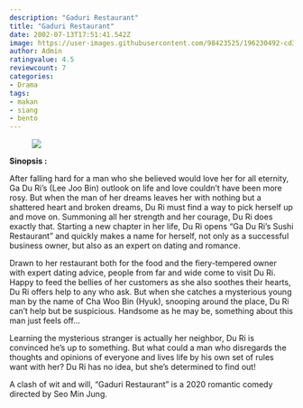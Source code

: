 ```yaml
---
description: "Gaduri Restaurant"
title: "Gaduri Restaurant"
date: 2002-07-13T17:51:41.542Z
image: https://user-images.githubusercontent.com/98423525/196230492-cd376c31-017a-4675-8077-dd6e6789392b.jpg
author: Admin
ratingvalue: 4.5
reviewcount: 7
categories:
- Drama
tags:
- makan
- siang
- bento
---
```


<figure>
<img src="https://user-images.githubusercontent.com/98423525/196230492-cd376c31-017a-4675-8077-dd6e6789392b.jpg"></img>
</figure>

**Sinopsis :**

After falling hard for a man who she believed would love her for all eternity, Ga Du Ri’s (Lee Joo Bin) outlook on life and love couldn’t have been more rosy. But when the man of her dreams leaves her with nothing but a shattered heart and broken dreams, Du Ri must find a way to pick herself up and move on. Summoning all her strength and her courage, Du Ri does exactly that. Starting a new chapter in her life, Du Ri opens “Ga Du Ri’s Sushi Restaurant” and quickly makes a name for herself, not only as a successful business owner, but also as an expert on dating and romance.

Drawn to her restaurant both for the food and the fiery-tempered owner with expert dating advice, people from far and wide come to visit Du Ri. Happy to feed the bellies of her customers as she also soothes their hearts, Du Ri offers help to any who ask. But when she catches a mysterious young man by the name of Cha Woo Bin (Hyuk), snooping around the place, Du Ri can’t help but be suspicious. Handsome as he may be, something about this man just feels off...

Learning the mysterious stranger is actually her neighbor, Du Ri is convinced he’s up to something. But what could a man who disregards the thoughts and opinions of everyone and lives life by his own set of rules want with her? Du Ri has no idea, but she’s determined to find out!

A clash of wit and will, “Gaduri Restaurant” is a 2020 romantic comedy directed by Seo Min Jung.
